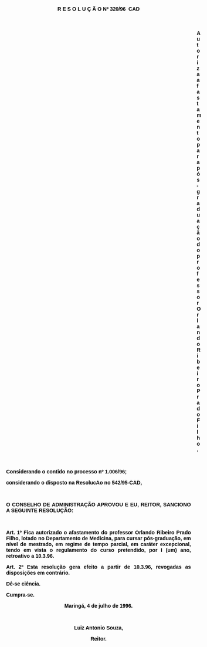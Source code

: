 <BODY TEXT="#000000">

<B><FONT FACE="Arial"><P ALIGN="CENTER">R E S O L U &Ccedil; &Atilde; O  Nº 320/96  CAD</P>
<P ALIGN="CENTER"></P>
<P ALIGN="CENTER">&nbsp;</P><DIR>
<DIR>
<DIR>
<DIR>
<DIR>
<DIR>
<DIR>
<DIR>
<DIR>
<DIR>
<DIR>
<DIR>
<DIR>

<P ALIGN="JUSTIFY">Autoriza afastamento para p&oacute;s-gradua&ccedil;&atilde;o do professor Orlando Ribeiro Prado Filho.</P>
<P ALIGN="CENTER"></P>
</B><P ALIGN="JUSTIFY">&nbsp;</P></DIR>
</DIR>
</DIR>
</DIR>
</DIR>
</DIR>
</DIR>
</DIR>
</DIR>
</DIR>
</DIR>
</DIR>
</DIR>

<P ALIGN="JUSTIFY">Considerando o contido no processo nº 1.006/96; </P>
<P ALIGN="JUSTIFY">considerando o disposto na ResolucAo no 542/95-CAD,</P>
<P ALIGN="JUSTIFY"></P>
<P ALIGN="JUSTIFY">&nbsp;</P>
<B><P ALIGN="JUSTIFY">O CONSELHO DE ADMINISTRA&Ccedil;&Atilde;O APROVOU E EU, REITOR, SANCIONO A SEGUINTE RESOLU&Ccedil;&Atilde;O:</P>
</B><P ALIGN="JUSTIFY"></P>
<P ALIGN="JUSTIFY">&nbsp;</P>
<B><P ALIGN="JUSTIFY">Art. 1º</B> Fica autorizado o afastamento do professor <B>Orlando Ribeiro Prado Filho</B>, lotado no Departamento de Medicina, para cursar p&oacute;s-gradua&ccedil;&atilde;o, em n&iacute;vel de mestrado, em regime de tempo parcial, em car&aacute;ter excepcional, tendo em vista o regulamento do curso pretendido, por I (um) ano, retroativo a 10.3.96.</P>
<B><P ALIGN="JUSTIFY">Art. 2º</B> Esta resolu&ccedil;&atilde;o gera efeito a partir de 10.3.96, revogadas as disposi&ccedil;&otilde;es em contr&aacute;rio.</P>
<P ALIGN="JUSTIFY">D&ecirc;-se ci&ecirc;ncia.</P>
<P ALIGN="JUSTIFY">Cumpra-se.</P>
<P ALIGN="JUSTIFY"></P>
<P ALIGN="CENTER">Maring&aacute;, 4 de julho de 1996.</P>
<P ALIGN="CENTER"></P>
<P ALIGN="CENTER">&nbsp;</P>
<P ALIGN="CENTER">Luiz Antonio Souza,</P>
<B><P ALIGN="CENTER">Reitor.</P>
</B><P ALIGN="JUSTIFY"></P></FONT></BODY>
